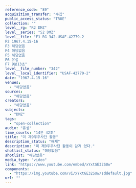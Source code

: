 ```yaml
---
reference_code: "89"
acquisition_transfer: "수집"
public_access_status: "TRUE"
collection: ""
level__rg: "R2 DMZ"
level__series: "S2 DMZ"
level__file: "F1 RG 342-USAF-42779-2
F2 1967.4.15-16
F3 해당없음 
F4 해당없음 
F5 해당없음 
F6 유성 
F7 9분13초"
level__file_number: "342"
level__local_identifier: "USAF-42779-2"
date: "1967.4.15-16"
venues: 
  - "해당없음"
sources: 
  - "해당없음"
creators: 
  - "해당없음"
subjects: 
  - "DMZ"
tags: 
  - "open-collection"
audio: "유성"
time_courts: "14분 42초"
title: "미 제9우주사단 활동"
description_status: "해제"
description: "미 제9우주사단 활동이 담겨 있다."
shotlist_status: "해당없음"
shotlist: "해당없음"
media_type: "video"
link: "https://www.youtube.com/embed/xYxtGE32SUw"
components: 
  - "https://img.youtube.com/vi/xYxtGE32SUw/sddefault.jpg"
url: ""
---
```

